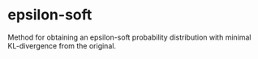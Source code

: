 # epsilon-soft
Method for obtaining an epsilon-soft probability distribution with minimal KL-divergence from the original.
